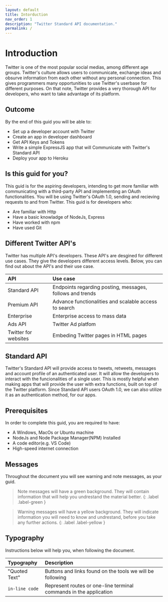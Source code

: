 ```yaml
---
layout: default
title: Intorduction
nav_order: 1
description: "Twitter Standard API documentation."
permalink: /
---
```


# Introduction
Twitter is one of the most popular social medias, among different age groups. Twitter's culture allows users to communicate, exchange ideas and obsurve information from each other without any personal connection. This gives programmers many opportunities to use Twitter's userbase for different purposes. On that note, Twitter provides a very thorough API for developers, who want to take advantage of its platform. 

## Outcome
By the end of this guid you will be able to:
- Set up a developer account with Twitter
- Create an app in developer dashboard
- Get API Keys and Tokens
- Write a simple ExpressJS app that will Communicate with Twitter's Standard API
- Deploy your app to Heroku


## Is this guid for you?
This guid is for the aspiring developers, intending to get more familiar with communicating with a third-party API and implementing an OAuth functionalities. You will be using Twitter's OAuth 1.0, sending and recieving requests to and from Twitter. This guid is for developers who:
- Are familiar with Http
- Have a basic knowladge of NodeJs, Express
- Have worked with npm
- Have used Git


## Different Twitter API's
Twitter has multiple API's developers. These API's are desgined for different use cases. They give the developers different access levels. Below, you can find out about the API's and their use case.

| **API** 		       	| **Use case**													|
|:--|:-------|
| Standard API 	        | Endpoints regarding posting, messages, follows and trends 	|
|Premium API		    | Advance functionalities and scalable access to search			|
|Enterprise			    |Enterprise access to mass data									|
|Ads API		    	|Twitter Ad platfom												|
|Twitter for websites   |Embeding Twitter pages in HTML pages                           |

## Standard API
Twitter's Standard API will provide access to tweets, retweets, messages and account profile of an authenticated user. It will allow the developers to interact with the funcionalities of a single user. This is mostly helpful when making apps that will provide the user with extra functions, built on top of the Twitter platform. Since Standard API users OAuth 1.0, we can also utilize it as an authentication method, for our apps.


## Prerequisites
In order to complete this guid, you are required to have:
- A Windows, MacOs or Ubuntu machine
- NodeJs and Node Package Manager(NPM) Installed
- A code editor(e.g. VS Code)
- High-speed internet connection

## Messages
Throughout the document you will see warning and note messages, as your guid.

> Note messages will have a green background. They will contain information that will help you undrestand the material better.
{: .label .label-green }

> Warning messages will have a yellow background. They will indicate information you will need to know and undrestand, before you take any further actions.
{: .label .label-yellow }

## Typography
Instructions below will help you, when following the document.


|**Typography**                      | **Description**										                |
|:--|:-------|
|"Quoted Text"  	                 | Buttons and links found on the tools we will be following 	        |
|`in-line code`	    	             | Represent routes or one-line terminal commands in the application  	|

